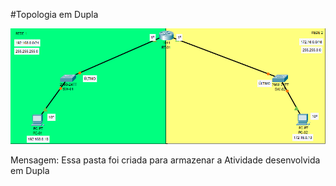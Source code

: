 ﻿#Topologia em Dupla

![](./Captura.png)

Mensagem: Essa pasta foi criada para armazenar a Atividade desenvolvida em Dupla
